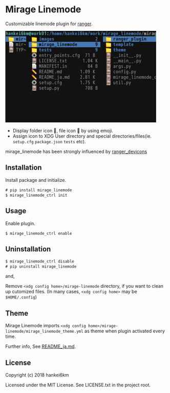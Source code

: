 # Mirage Linemode

Customizable linemode plugin for [ranger](https://ranger.github.io/).

![mirage_linemode](https://raw.githubusercontent.com/hankei6km/mirage_linemode/master/images/mirage_linemode.png)
* Display folder icon :file_folder:, file icon :page_facing_up: by using emoji.
* Assign icon to XDG User directory and special directories/files(ie. `setup.cfg` `package.json`  `tests` etc).

mirage\_linemode has been strongly influenced by [ranger\_devicons](https://github.com/alexanderjeurissen/ranger_devicons.git)


## Installation

Install package and initialize.

```
# pip install mirage_linemode
$ mirage_linemode_ctrl init
```


## Usage

Enable plugin.

```
$ mirage_linemode_ctrl enable
```


## Uninstallation

```
$ mirage_linemode_ctrl disable
# pip uninstall mirage_linemode
```

and,

Remove `<xdg config home>/mirage-linemode` directory, if you want to clean up cutomized files.
(In many cases, `<xdg config home>` may be `$HOME/.config`)


## Theme

Mirage Linemode imports `<xdg config home>/mirage-linemode/mirage_linemode_theme.yml` as theme when plugin activated every time.

Further info,
See [README_ja.md](https://github.com/hankei6km/mirage_linemode/blob/master/README_ja.md).


## License

Copyright (c) 2018 hankei6km

Licensed under the MIT License. See LICENSE.txt in the project root.
